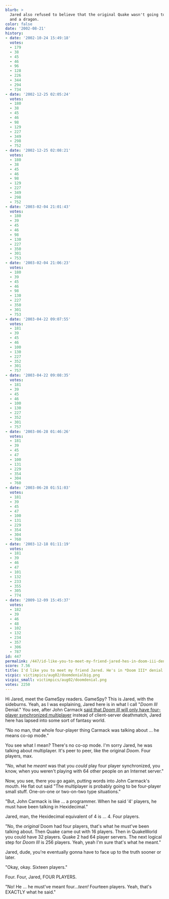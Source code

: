 ```yaml
---
blurb: >
  Jared also refused to believe that the original Quake wasn't going to have a hammer
  and a dragon.
color: false
date: '2002-08-21'
history:
- date: '2002-10-24 15:49:18'
  votes:
  - 179
  - 38
  - 45
  - 46
  - 96
  - 128
  - 226
  - 344
  - 294
  - 734
- date: '2002-12-25 02:05:24'
  votes:
  - 180
  - 38
  - 45
  - 46
  - 98
  - 129
  - 227
  - 349
  - 298
  - 752
- date: '2002-12-25 02:08:21'
  votes:
  - 180
  - 38
  - 45
  - 46
  - 98
  - 129
  - 227
  - 349
  - 298
  - 752
- date: '2003-02-04 21:01:43'
  votes:
  - 180
  - 39
  - 45
  - 46
  - 98
  - 130
  - 227
  - 350
  - 301
  - 753
- date: '2003-02-04 21:06:23'
  votes:
  - 180
  - 39
  - 45
  - 46
  - 98
  - 130
  - 227
  - 350
  - 301
  - 753
- date: '2003-04-22 09:07:55'
  votes:
  - 181
  - 39
  - 45
  - 46
  - 100
  - 130
  - 227
  - 352
  - 301
  - 757
- date: '2003-04-22 09:08:35'
  votes:
  - 181
  - 39
  - 45
  - 46
  - 100
  - 130
  - 227
  - 352
  - 301
  - 757
- date: '2003-06-28 01:46:26'
  votes:
  - 181
  - 39
  - 45
  - 47
  - 100
  - 131
  - 229
  - 354
  - 304
  - 760
- date: '2003-06-28 01:51:03'
  votes:
  - 181
  - 39
  - 45
  - 47
  - 100
  - 131
  - 229
  - 354
  - 304
  - 760
- date: '2003-12-18 01:11:19'
  votes:
  - 181
  - 39
  - 46
  - 47
  - 101
  - 132
  - 233
  - 355
  - 305
  - 774
- date: '2009-12-09 15:45:37'
  votes:
  - 182
  - 39
  - 46
  - 48
  - 102
  - 132
  - 234
  - 357
  - 306
  - 787
id: 447
permalink: /447/id-like-you-to-meet-my-friend-jared-hes-in-doom-iii-denial/
score: 7.56
title: I'd like you to meet my friend Jared. He's in *Doom III* denial.
vicpic: victimpics/aug02/doomdenialbig.png
vicpic_small: victimpics/aug02/doomdenial.png
votes: 2250
---
```


Hi Jared, meet the GameSpy readers. GameSpy? This is Jared, with the
sideburns. Yeah, as I was explaining, Jared here is in what I call
"*Doom III* Denial." You see, after John Carmack [said that *Doom III*
will only have four-player synchronized
multiplayer](https://web.archive.org/web/20020821000000/http://www.gamespy.com/articles/august02/quakecon2002/carmackqa/index2.shtml)
instead of client-server deathmatch, Jared here has lapsed into some
sort of fantasy world.

"No no man, that whole four-player thing Carmack was talking about ...
he means co-op mode."

You see what I mean? There's no co-op mode. I'm sorry Jared, he was
talking about multiplayer. It's peer to peer, like the original *Doom*.
Four players, max.

"No, what he *meant* was that you *could* play four player synchronized,
you know, when you weren't playing with 64 other people on an Internet
server."

Now, you see, there you go again, putting words into John Carmack's
mouth. He flat out said "The multiplayer is probably going to be
four-player small stuff. One-on-one or two-on-two type situations."

"But, John Carmack is like ... a programmer. When he said '4' players,
he must have been talking in Hexidecimal."

Jared, man, the Hexidecimal equivalent of 4 is ... 4. Four players.

"No, the *original* Doom had four players, that's what he must've been
talking about. Then Quake came out with 16 players. Then in QuakeWorld
you could have 32 players. Quake 2 had 64 player servers. The next
logical step for *Doom III* is 256 players. Yeah, yeah I'm sure that's
what he meant."

Jared, dude, you're eventually gonna have to face up to the truth sooner
or later.

"Okay, okay. Sixteen players."

Four. Four, Jared, FOUR PLAYERS.

"No! He ... he must've meant four...*teen!* Fourteen players. Yeah,
that's EXACTLY what he said."